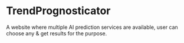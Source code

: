 # TrendPrognosticator
A website where multiple AI prediction services are available, user can choose any &amp; get results for the purpose.
